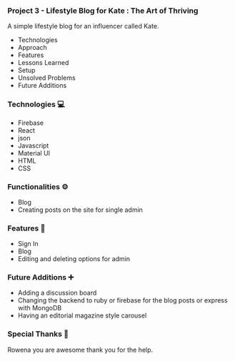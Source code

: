 ### Project 3 - Lifestyle Blog for Kate : The Art of Thriving

A simple lifestyle blog for an influencer called Kate.

*  Technologies
*  Approach
*  Features
*  Lessons Learned
*  Setup
*  Unsolved Problems
*  Future Additions

### Technologies 💻
* Firebase
* React
* json
* Javascript
* Material UI
* HTML
* CSS

### Functionalities ⚙️

* Blog
* Creating posts on the site for single admin

### Features 🧪

* Sign In
* Blog
* Editing and deleting options for admin


### Future Additions ➕

* Adding a discussion board
* Changing the backend to ruby or firebase for the blog posts or express with MongoDB
* Having an editorial magazine style carousel

### Special Thanks 🤍

Rowena you are awesome thank you for the help.   
